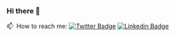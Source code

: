 ### Hi there 👋

📫 &nbsp;How to reach me: 
[![Twitter Badge](https://img.shields.io/twitter/url?label=%40fhellwig&url=https%3A%2F%2Ftwitter.com%2Ffhellwig)](https://twitter.com/fhellwig)
[![Linkedin Badge](https://img.shields.io/badge/-fhellwig-blue?style=flat-square&logo=Linkedin&logoColor=white&link=https://linkedin.com/in/fhellwig&url=https://linkedin.com/in/fhellwig)](https://linkedin.com/in/fhellwig)
